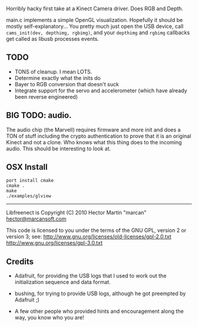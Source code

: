 Horribly hacky first take at a Kinect Camera driver. Does RGB and Depth.

main.c implements a simple OpenGL visualization. Hopefully it should be mostly
self-explanatory... You pretty much just open the USB device, call
`cams_init(dev, depthimg, rgbimg)`, and your `depthimg` and `rgbimg` callbacks get
called as libusb processes events.

## TODO

* TONS of cleanup. I mean LOTS.
* Determine exactly what the inits do
* Bayer to RGB conversion that doesn't suck
* Integrate support for the servo and accelerometer (which have already been reverse engineered)

## BIG TODO: audio. 
The audio chip (the Marvell) requires firmware and more init
and does a TON of stuff including the crypto authentication to prove that it is
an original Kinect and not a clone. Who knows what this thing does to the
incoming audio. This should be interesting to look at.

## OSX Install

    port install cmake
    cmake .
    make
    ./examples/glview

---

Libfreenect is Copyright (C) 2010  Hector Martin "marcan" <hector@marcansoft.com>

This code is licensed to you under the terms of the GNU GPL, version 2 or
version 3; see:
 http://www.gnu.org/licenses/old-licenses/gpl-2.0.txt
 http://www.gnu.org/licenses/gpl-3.0.txt

## Credits

* Adafruit, for providing the USB logs that I used to work out the initialization
sequence and data format.

* bushing, for trying to provide USB logs, although he got preempted by Adafruit ;)

* A few other people who provided hints and encouragement along the way, you know
who you are!
